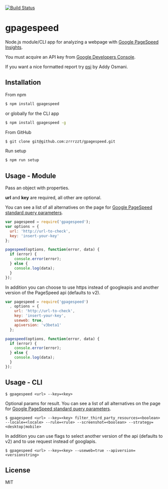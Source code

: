 [![Build Status](https://travis-ci.org/zrrrzzt/gpagespeed.svg?branch=master)](https://travis-ci.org/zrrrzzt/gpagespeed)
# gpagespeed

Node.js module/CLI app for analyzing a webpage with [Google PageSpeed Insights](https://developers.google.com/speed/pagespeed/insights/).

You must acquire an API key from [Google Developers Console](https://console.developers.google.com/).

If you want a nice formatted report try [psi](https://github.com/addyosmani/psi) by Addy Osmani.

## Installation

From npm

```sh
$ npm install gpagespeed
```

or globally for the CLI app

```sh
$ npm install gpagespeed -g
```

From GitHub

```sh
$ git clone git@github.com:zrrrzzt/gpagespeed.git
```

Run setup

```sh
$ npm run setup
```

## Usage - Module

Pass an object with properties.

**url** and **key** are required, all other are optional.

You can see a list of all alternatives on the page for [Google PageSpeed standard query parameters](https://developers.google.com/speed/docs/insights/v2/reference/pagespeedapi/runpagespeed).

```javascript
var pagespeed = require('gpagespeed');
var options = {
  url: 'http://url-to-check',
  key: 'insert-your-key'
};

pagespeed(options, function(error, data) {
  if (error) {
    console.error(error);
  } else {
    console.log(data);
  }
});
```

In addition you can choose to use https instead of googleapis and another version of the PageSpeed api (defaults to v2).

```javascript
var pagespeed = require('gpagespeed')
  , options = {
    url: 'http://url-to-check',
    key: 'insert-your-key',
    useweb: true,
    apiversion: 'v3beta1'
  };

pagespeed(options, function(error, data) {
  if (error) {
    console.error(error);
  } else {
    console.log(data);
  }
});
```

## Usage - CLI

```
$ gpagespeed <url> --key=<key>
```

Optional params for result. You can see a list of all alternatives on the page for [Google PageSpeed standard query parameters](https://developers.google.com/speed/docs/insights/v1/getting_started#st_params).

```
$ gpagespeed <url> --key=<key> filter_third_party_resources=<boolean> --locale=<locale> --rule=<rule> --screenshot=<boolean> --strategy=<desktop|mobile>
```

In addition you can use flags to select another version of the api (defaults to v2) and to use request instead of googlapis.

```
$ gpagespeed <url> --key=<key> --useweb=true --apiversion=<versionstring>
```

## License
MIT
